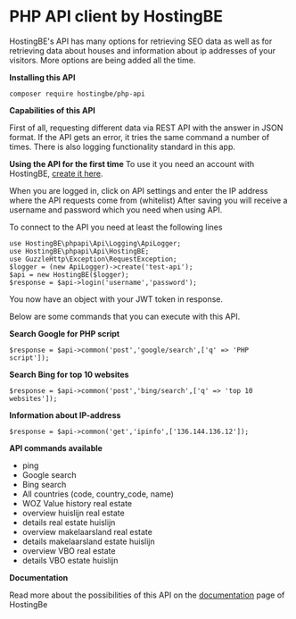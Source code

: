 # PHP API client by HostingBE

HostingBE's API has many options for retrieving SEO data as well as for retrieving data about houses and information about ip addresses of your visitors. More options are being added all the time.

**Installing this API** 

`composer require hostingbe/php-api`

**Capabilities of this API**

First of all, requesting different data via REST API with the answer in JSON format. If the API gets an error, it tries the same command a number of times. There is also logging functionality standard in this app.


**Using the API for the first time** 
To use it you need an account with HostingBE, [create it here](https://hostingbe.com/create-account).

When you are logged in, click on API settings and enter the IP address where the API requests come from (whitelist)
After saving you will receive a username and password which you need when using API.

To connect to the API you need at least the following lines

```
use HostingBE\phpapi\Api\Logging\ApiLogger;
use HostingBE\phpapi\Api\HostingBE;
use GuzzleHttp\Exception\RequestException;
$logger = (new ApiLogger)->create('test-api');
$api = new HostingBE($logger);
$response = $api->login('username','password');
```

You now have an object with your JWT token in response.

Below are some commands that you can execute with this API.

**Search Google for PHP script**

`$response = $api->common('post','google/search',['q' => 'PHP script']);`

**Search Bing for top 10 websites**

`$response = $api->common('post','bing/search',['q' => 'top 10 websites']);` 

**Information about IP-address**

`$response = $api->common('get','ipinfo',['136.144.136.12']);` 

**API commands available**
+ ping
+ Google search
+ Bing search
+ All countries (code, country_code, name)
+ WOZ Value history real estate
+ overview huislijn real estate
+ details real estate huislijn
+ overview makelaarsland real estate
+ details makelaarsland estate huislijn
+ overview VBO real estate
+ details VBO estate huislijn

**Documentation**

Read more about the possibilities of this API on the [documentation](https://api.hostingbe.com/api/v1/docs/) page of HostingBe